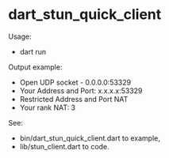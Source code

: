 # dart_stun_quick_client

Usage:
 - dart run
  
Output example:
 - Open UDP socket - 0.0.0.0:53329
 - Your Address and Port: x.x.x.x:53329
 - Restricted Address and Port NAT
 - Your rank NAT: 3

See:
 - bin/dart_stun_quick_client.dart to example,
 - lib/stun_client.dart to code.
